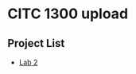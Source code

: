 # CITC 1300 upload

<h2>Project List</h2>

<ul>
    <li><a href="lab2/index.html" target="_blank">Lab 2</a></li>
</ul>